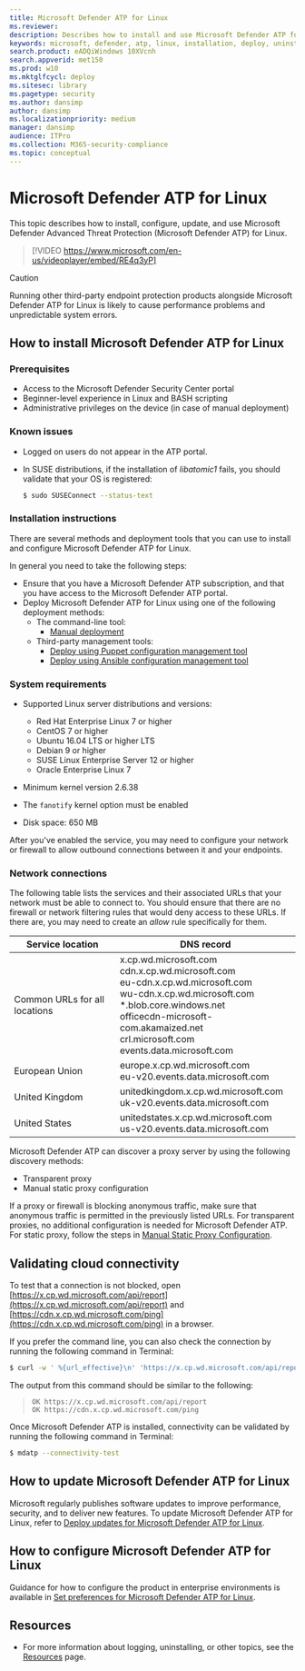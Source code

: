 ```yaml
---
title: Microsoft Defender ATP for Linux
ms.reviewer: 
description: Describes how to install and use Microsoft Defender ATP for Linux.
keywords: microsoft, defender, atp, linux, installation, deploy, uninstallation, puppet, ansible, linux, redhat, ubuntu, debian, sles, suse, centos
search.product: eADQiWindows 10XVcnh
search.appverid: met150
ms.prod: w10
ms.mktglfcycl: deploy
ms.sitesec: library
ms.pagetype: security
ms.author: dansimp
author: dansimp
ms.localizationpriority: medium
manager: dansimp
audience: ITPro
ms.collection: M365-security-compliance 
ms.topic: conceptual
---
```


# Microsoft Defender ATP for Linux

This topic describes how to install, configure, update, and use Microsoft Defender Advanced Threat Protection (Microsoft Defender ATP) for Linux.

> [!VIDEO https://www.microsoft.com/en-us/videoplayer/embed/RE4q3yP]

<p></p>

> [!CAUTION]
> Running other third-party endpoint protection products alongside Microsoft Defender ATP for Linux is likely to cause performance problems and unpredictable system errors.





## How to install Microsoft Defender ATP for Linux

### Prerequisites

- Access to the Microsoft Defender Security Center portal
- Beginner-level experience in Linux and BASH scripting
- Administrative privileges on the device (in case of manual deployment)

### Known issues

- Logged on users do not appear in the ATP portal.
- In SUSE distributions, if the installation of *libatomic1* fails, you should validate that your OS is registered:

    ```bash
    $ sudo SUSEConnect --status-text
    ```

### Installation instructions

There are several methods and deployment tools that you can use to install and configure Microsoft Defender ATP for Linux.

In general you need to take the following steps:

- Ensure that you have a Microsoft Defender ATP subscription, and that you have access to the Microsoft Defender ATP portal.
- Deploy Microsoft Defender ATP for Linux using one of the following deployment methods:
  - The command-line tool:
    - [Manual deployment](linux-install-manually.md)
  - Third-party management tools:
    - [Deploy using Puppet configuration management tool](linux-install-with-puppet.md)
    - [Deploy using Ansible configuration management tool](linux-install-with-ansible.md)

### System requirements

- Supported Linux server distributions and versions: 

  - Red Hat Enterprise Linux 7 or higher
  - CentOS 7 or higher
  - Ubuntu 16.04 LTS or higher LTS
  - Debian 9 or higher
  - SUSE Linux Enterprise Server 12 or higher
  - Oracle Enterprise Linux 7

- Minimum kernel version 2.6.38
- The `fanotify` kernel option must be enabled
- Disk space: 650 MB

After you've enabled the service, you may need to configure your network or firewall to allow outbound connections between it and your endpoints.

### Network connections

The following table lists the services and their associated URLs that your network must be able to connect to. You should ensure that there are no firewall or network filtering rules that would deny access to these URLs. If there are, you may need to create an *allow* rule specifically for them.

| Service location                         | DNS record              |
| ---------------------------------------- | ----------------------- |
| Common URLs for all locations            |  x.cp.wd.microsoft.com <br/> cdn.x.cp.wd.microsoft.com <br/> eu-cdn.x.cp.wd.microsoft.com <br/> wu-cdn.x.cp.wd.microsoft.com <br/> *.blob.core.windows.net <br/> officecdn-microsoft-com.akamaized.net <br/> crl.microsoft.com <br/>  events.data.microsoft.com |
| European Union                           | europe.x.cp.wd.microsoft.com <br/> eu-v20.events.data.microsoft.com |
| United Kingdom                           | unitedkingdom.x.cp.wd.microsoft.com <br/> uk-v20.events.data.microsoft.com |
| United States                            | unitedstates.x.cp.wd.microsoft.com  <br/> us-v20.events.data.microsoft.com |

Microsoft Defender ATP can discover a proxy server by using the following discovery methods:
- Transparent proxy
- Manual static proxy configuration

If a proxy or firewall is blocking anonymous traffic, make sure that anonymous traffic is permitted in the previously listed URLs. For transparent proxies, no additional configuration is needed for Microsoft Defender ATP. For static proxy, follow the steps in [Manual Static Proxy Configuration](linux-static-proxy-configuration.md).

## Validating cloud connectivity

To test that a connection is not blocked, open [https://x.cp.wd.microsoft.com/api/report](https://x.cp.wd.microsoft.com/api/report) and [https://cdn.x.cp.wd.microsoft.com/ping](https://cdn.x.cp.wd.microsoft.com/ping) in a browser.

If you prefer the command line, you can also check the connection by running the following command in Terminal:

```bash
$ curl -w ' %{url_effective}\n' 'https://x.cp.wd.microsoft.com/api/report' 'https://cdn.x.cp.wd.microsoft.com/ping'
```

The output from this command should be similar to the following:

> `OK https://x.cp.wd.microsoft.com/api/report`  
> `OK https://cdn.x.cp.wd.microsoft.com/ping`

Once Microsoft Defender ATP is installed, connectivity can be validated by running the following command in Terminal:
```bash
$ mdatp --connectivity-test
```

## How to update Microsoft Defender ATP for Linux

Microsoft regularly publishes software updates to improve performance, security, and to deliver new features. To update Microsoft Defender ATP for Linux, refer to [Deploy updates for Microsoft Defender ATP for Linux](linux-updates.md).

## How to configure Microsoft Defender ATP for Linux

Guidance for how to configure the product in enterprise environments is available in [Set preferences for Microsoft Defender ATP for Linux](linux-preferences.md).

## Resources

- For more information about logging, uninstalling, or other topics, see the [Resources](linux-resources.md) page.
